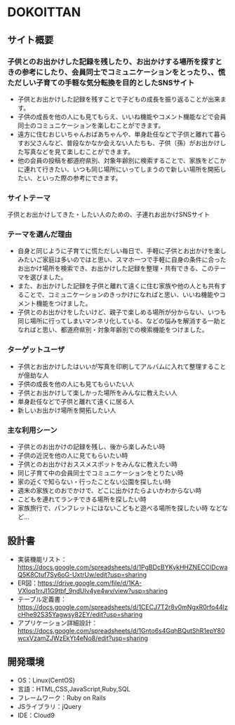 # DOKOITTAN

## サイト概要 
### 子供とのお出かけした記録を残したり、お出かけする場所を探すときの参考にしたり、会員同士でコミュニケーションをとったり、、慌ただしい子育ての手軽な気分転換を目的としたSNSサイト
- 子供とお出かけした記録を残すことで子どもの成長を振り返ることが出来ます。
- 子供の成長を他の人にも見てもらえ、いいね機能やコメント機能などで会員同士のコミュニケーションを楽しむことができます。
- 遠方に住むおじいちゃんおばあちゃんや、単身赴任などで子供と離れて暮らすお父さんなど、普段なかなか会えない人たちも、子供（孫）がお出かけした写真などを見て楽しむことができます。
- 他の会員の投稿を都道府県別、対象年齢別に検索することで、家族をどこかに連れて行きたい、いつも同じ場所にいってしまうので新しい場所を開拓したい、といった際の参考にできます。

### サイトテーマ
子供とお出かけしてきた・したい人のための、子連れお出かけSNSサイト

### テーマを選んだ理由
- 自身と同じように子育てに慌ただしい毎日で、手軽に子供とお出かけを楽しみたいご家庭は多いのではと思い、スマホ一つで手軽に自身の条件に合ったお出かけ場所を検索でき、お出かけした記録を整理・共有できる、このテーマを選びました。
- また、お出かけした記録を子供と離れて遠くに住む家族や他の人とも共有することで、コミュニケーションのきっかけになればと思い、いいね機能やコメント機能をつけました。</br>
- 子供とのお出かけをしたいけど、親子で楽しめる場所が分からない、いつも同じ場所に行ってしまいマンネリ化している、などの悩みを解消する一助となればと思い、都道府県別・対象年齢別での検索機能をつけました。</br>


### ターゲットユーザ
- 子供とお出かけしたはいいが写真を印刷してアルバムに入れて整理することが億劫な人
- 子供の成長を他の人にも見てもらいたい人
- 子供とお出かけして楽しかった場所をみんなに教えたい人
- 単身赴任などで子供と離れて遠くに居る人
- 新しいお出かけ場所を開拓したい人

### 主な利用シーン
- 子供とのお出かけの記録を残し、後から楽しみたい時
- 子供の近況を他の人に見てもらいたい時
- 子供とのお出かけおススメスポットをみんなに教えたい時
- 同じ子育て中の会員同士でコミュニケーションをとりたい時
- 家の近くで知らない・行ったことない公園を探したい時
- 週末の家族とのおでかけで、どこに出かけたらよいかわからない時
- こどもを連れてランチできる場所を探したい時
- 家族旅行で、パンフレットにはないこどもと遊べる場所を探したい時
などなど…

## 設計書
- 実装機能リスト：https://docs.google.com/spreadsheets/d/1PgBDcBYKykHHZNECClDcwaQ5K8Ctuf7Sy6oG-UxtrUw/edit?usp=sharing</br>
- ER図：https://drive.google.com/file/d/1KA-VXIoq1rrJI1G9tbf_9ndUlv4ye4wv/view?usp=sharing</br>
- テーブル定義書：https://docs.google.com/spreadsheets/d/1CECJ7T2r8v0mNgxR0rfo44lzcHhe92S35Yagwsy82EY/edit?usp=sharing</br>
- アプリケーション詳細設計：https://docs.google.com/spreadsheets/d/1Gnto6s4GqhBQutShR1epY80wcxVzamZJWzEkYt4eNo8/edit?usp=sharing

## 開発環境
- OS：Linux(CentOS)
- 言語：HTML,CSS,JavaScript,Ruby,SQL
- フレームワーク：Ruby on Rails
- JSライブラリ：jQuery
- IDE：Cloud9

